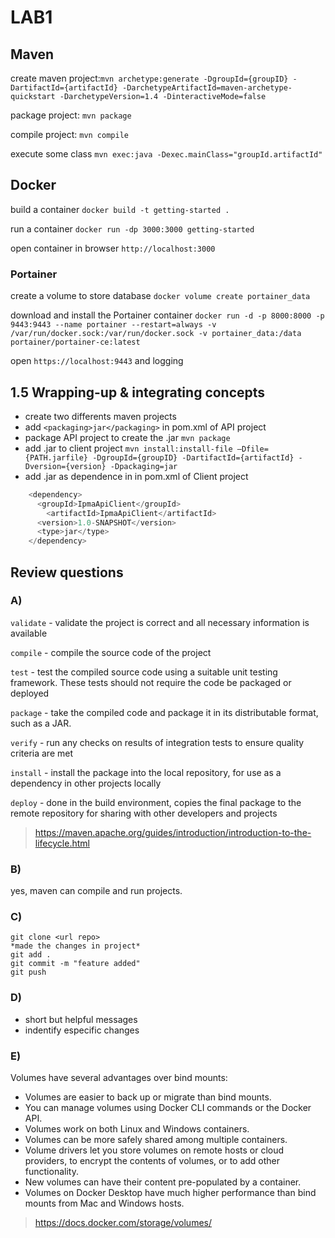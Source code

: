 # LAB1
## Maven
create maven project:```mvn archetype:generate -DgroupId={groupID} -DartifactId={artifactId} -DarchetypeArtifactId=maven-archetype-quickstart -DarchetypeVersion=1.4 -DinteractiveMode=false```


package project:	```mvn package```

compile project:	```mvn compile```

execute some class ```mvn exec:java -Dexec.mainClass="groupId.artifactId"```

## Docker
build a container ```docker build -t getting-started .```

run a container ```docker run -dp 3000:3000 getting-started```

open container in browser ```http://localhost:3000```

### Portainer

create a volume to store database ```docker volume create portainer_data```

download and install the Portainer container ```docker run -d -p 8000:8000 -p 9443:9443 --name portainer --restart=always -v /var/run/docker.sock:/var/run/docker.sock -v portainer_data:/data portainer/portainer-ce:latest```

open  ```https://localhost:9443``` and logging


## 1.5 Wrapping-up & integrating concepts
- create two differents maven projects
- add ``` <packaging>jar</packaging> ``` in pom.xml of API project
- package API project to create the .jar ```mvn package```
- add .jar to client project ```mvn install:install-file –Dfile={PATH.jarfile} -DgroupId={groupID} -DartifactId={artifactId} -Dversion={version} -Dpackaging=jar```
- add .jar as dependence in in pom.xml of Client project
```java
    <dependency>
      <groupId>IpmaApiClient</groupId>
	    <artifactId>IpmaApiClient</artifactId>
      <version>1.0-SNAPSHOT</version>
      <type>jar</type>
    </dependency>
```

## Review questions

### A)

```validate```	- validate the project is correct and all necessary information is available

 ```compile``` - compile the source code of the project

```test``` - test the compiled source code using a suitable unit testing framework. These tests should not require the code be packaged or deployed

```package``` - take the compiled code and package it in its distributable format, such as a JAR.

```verify``` - run any checks on results of integration tests to ensure quality criteria are met

```install``` - install the package into the local repository, for use as a dependency in other projects locally

```deploy``` - done in the build environment, copies the final package to the remote repository for sharing with other developers and projects

> https://maven.apache.org/guides/introduction/introduction-to-the-lifecycle.html

### B) 
yes, maven can compile and run projects.

### C)
```
git clone <url repo>
*made the changes in project*
git add .
git commit -m "feature added"
git push
```
### D)
- short but helpful messages
- indentify especific changes

### E) 
Volumes have several advantages over bind mounts:
- Volumes are easier to back up or migrate than bind mounts.
- You can manage volumes using Docker CLI commands or the Docker API.
- Volumes work on both Linux and Windows containers.
- Volumes can be more safely shared among multiple containers.
- Volume drivers let you store volumes on remote hosts or cloud providers, to encrypt the contents of volumes, or to add other functionality.
- New volumes can have their content pre-populated by a container.
- Volumes on Docker Desktop have much higher performance than bind mounts from Mac and Windows hosts.
> https://docs.docker.com/storage/volumes/
